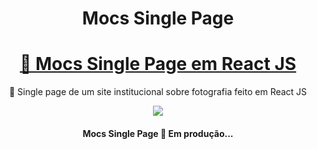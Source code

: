 <h1 align="center">Mocs Single Page</h1>

<h1 align="center">
    <a href="https://mocs.netlify.app/">🔗 Mocs Single Page em React JS</a>
</h1>
<p align="center">🚀 Single page de um site institucional sobre fotografia feito em React JS</p>

<div align="center">
<img src="https://api.netlify.com/api/v1/badges/90440c4b-2498-4275-9dad-44dfe74a591f/deploy-status">
  </div>

<h4 align="center"> 
	 Mocs Single Page 🚀 Em produção... 
</h4>
